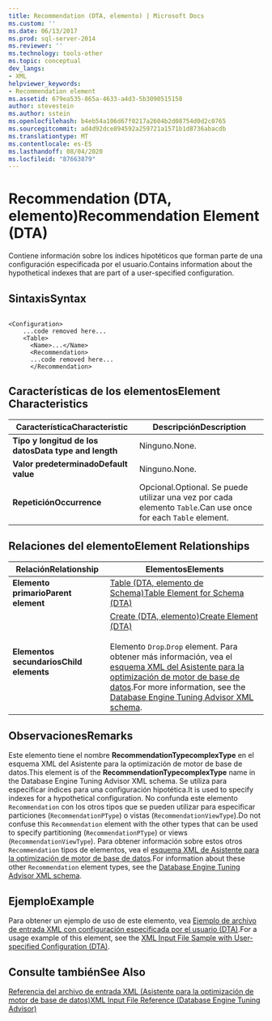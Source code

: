 ```yaml
---
title: Recommendation (DTA, elemento) | Microsoft Docs
ms.custom: ''
ms.date: 06/13/2017
ms.prod: sql-server-2014
ms.reviewer: ''
ms.technology: tools-other
ms.topic: conceptual
dev_langs:
- XML
helpviewer_keywords:
- Recommendation element
ms.assetid: 679ea535-865a-4633-a4d3-5b3090515158
author: stevestein
ms.author: sstein
ms.openlocfilehash: b4eb54a106d67f0217a2604b2d08754d0d2c0765
ms.sourcegitcommit: ad4d92dce894592a259721a1571b1d8736abacdb
ms.translationtype: MT
ms.contentlocale: es-ES
ms.lasthandoff: 08/04/2020
ms.locfileid: "87663879"
---
```

# <a name="recommendation-element-dta"></a><span data-ttu-id="3f534-102">Recommendation (DTA, elemento)</span><span class="sxs-lookup"><span data-stu-id="3f534-102">Recommendation Element (DTA)</span></span>
  <span data-ttu-id="3f534-103">Contiene información sobre los índices hipotéticos que forman parte de una configuración especificada por el usuario.</span><span class="sxs-lookup"><span data-stu-id="3f534-103">Contains information about the hypothetical indexes that are part of a user-specified configuration.</span></span>  
  
## <a name="syntax"></a><span data-ttu-id="3f534-104">Sintaxis</span><span class="sxs-lookup"><span data-stu-id="3f534-104">Syntax</span></span>  
  
```  
  
<Configuration>  
    ...code removed here...  
    <Table>  
      <Name>...</Name>  
      <Recommendation>  
      ...code removed here...  
      </Recommendation>  
```  
  
## <a name="element-characteristics"></a><span data-ttu-id="3f534-105">Características de los elementos</span><span class="sxs-lookup"><span data-stu-id="3f534-105">Element Characteristics</span></span>  
  
|<span data-ttu-id="3f534-106">Característica</span><span class="sxs-lookup"><span data-stu-id="3f534-106">Characteristic</span></span>|<span data-ttu-id="3f534-107">Descripción</span><span class="sxs-lookup"><span data-stu-id="3f534-107">Description</span></span>|  
|--------------------|-----------------|  
|<span data-ttu-id="3f534-108">**Tipo y longitud de los datos**</span><span class="sxs-lookup"><span data-stu-id="3f534-108">**Data type and length**</span></span>|<span data-ttu-id="3f534-109">Ninguno.</span><span class="sxs-lookup"><span data-stu-id="3f534-109">None.</span></span>|  
|<span data-ttu-id="3f534-110">**Valor predeterminado**</span><span class="sxs-lookup"><span data-stu-id="3f534-110">**Default value**</span></span>|<span data-ttu-id="3f534-111">Ninguno.</span><span class="sxs-lookup"><span data-stu-id="3f534-111">None.</span></span>|  
|<span data-ttu-id="3f534-112">**Repetición**</span><span class="sxs-lookup"><span data-stu-id="3f534-112">**Occurrence**</span></span>|<span data-ttu-id="3f534-113">Opcional.</span><span class="sxs-lookup"><span data-stu-id="3f534-113">Optional.</span></span> <span data-ttu-id="3f534-114">Se puede utilizar una vez por cada elemento `Table`.</span><span class="sxs-lookup"><span data-stu-id="3f534-114">Can use once for each `Table` element.</span></span>|  
  
## <a name="element-relationships"></a><span data-ttu-id="3f534-115">Relaciones del elemento</span><span class="sxs-lookup"><span data-stu-id="3f534-115">Element Relationships</span></span>  
  
|<span data-ttu-id="3f534-116">Relación</span><span class="sxs-lookup"><span data-stu-id="3f534-116">Relationship</span></span>|<span data-ttu-id="3f534-117">Elementos</span><span class="sxs-lookup"><span data-stu-id="3f534-117">Elements</span></span>|  
|------------------|--------------|  
|<span data-ttu-id="3f534-118">**Elemento primario**</span><span class="sxs-lookup"><span data-stu-id="3f534-118">**Parent element**</span></span>|[<span data-ttu-id="3f534-119">Table &#40;DTA, elemento de Schema&#41;</span><span class="sxs-lookup"><span data-stu-id="3f534-119">Table Element for Schema &#40;DTA&#41;</span></span>](table-element-for-schema-dta.md)|  
|<span data-ttu-id="3f534-120">**Elementos secundarios**</span><span class="sxs-lookup"><span data-stu-id="3f534-120">**Child elements**</span></span>|[<span data-ttu-id="3f534-121">Create &#40;DTA, elemento&#41;</span><span class="sxs-lookup"><span data-stu-id="3f534-121">Create Element &#40;DTA&#41;</span></span>](create-element-dta.md)<br /><br /> <span data-ttu-id="3f534-122">Elemento `Drop`.</span><span class="sxs-lookup"><span data-stu-id="3f534-122">`Drop` element.</span></span> <span data-ttu-id="3f534-123">Para obtener más información, vea el [esquema XML del Asistente para la optimización de motor de base de datos](https://go.microsoft.com/fwlink/?linkid=43100).</span><span class="sxs-lookup"><span data-stu-id="3f534-123">For more information, see the [Database Engine Tuning Advisor XML schema](https://go.microsoft.com/fwlink/?linkid=43100).</span></span>|  
  
## <a name="remarks"></a><span data-ttu-id="3f534-124">Observaciones</span><span class="sxs-lookup"><span data-stu-id="3f534-124">Remarks</span></span>  
 <span data-ttu-id="3f534-125">Este elemento tiene el nombre **RecommendationTypecomplexType** en el esquema XML del Asistente para la optimización de motor de base de datos.</span><span class="sxs-lookup"><span data-stu-id="3f534-125">This element is of the **RecommendationTypecomplexType** name in the Database Engine Tuning Advisor XML schema.</span></span> <span data-ttu-id="3f534-126">Se utiliza para especificar índices para una configuración hipotética.</span><span class="sxs-lookup"><span data-stu-id="3f534-126">It is used to specify indexes for a hypothetical configuration.</span></span> <span data-ttu-id="3f534-127">No confunda este elemento `Recommendation` con los otros tipos que se pueden utilizar para especificar particiones (`RecommendationPType`) o vistas (`RecommendationViewType`).</span><span class="sxs-lookup"><span data-stu-id="3f534-127">Do not confuse this `Recommendation` element with the other types that can be used to specify partitioning (`RecommendationPType`) or views (`RecommendationViewType`).</span></span> <span data-ttu-id="3f534-128">Para obtener información sobre estos otros `Recommendation` tipos de elementos, vea el [esquema XML de Asistente para la optimización de motor de base de datos](https://go.microsoft.com/fwlink/?linkid=43100).</span><span class="sxs-lookup"><span data-stu-id="3f534-128">For information about these other `Recommendation` element types, see the [Database Engine Tuning Advisor XML schema](https://go.microsoft.com/fwlink/?linkid=43100).</span></span>  
  
## <a name="example"></a><span data-ttu-id="3f534-129">Ejemplo</span><span class="sxs-lookup"><span data-stu-id="3f534-129">Example</span></span>  
 <span data-ttu-id="3f534-130">Para obtener un ejemplo de uso de este elemento, vea [Ejemplo de archivo de entrada XML con configuración especificada por el usuario &#40;DTA&#41;](xml-input-file-sample-with-user-specified-configuration-dta.md).</span><span class="sxs-lookup"><span data-stu-id="3f534-130">For a usage example of this element, see the [XML Input File Sample with User-specified Configuration &#40;DTA&#41;](xml-input-file-sample-with-user-specified-configuration-dta.md).</span></span>  
  
## <a name="see-also"></a><span data-ttu-id="3f534-131">Consulte también</span><span class="sxs-lookup"><span data-stu-id="3f534-131">See Also</span></span>  
 [<span data-ttu-id="3f534-132">Referencia del archivo de entrada XML &#40;Asistente para la optimización de motor de base de datos&#41;</span><span class="sxs-lookup"><span data-stu-id="3f534-132">XML Input File Reference &#40;Database Engine Tuning Advisor&#41;</span></span>](xml-input-file-reference-database-engine-tuning-advisor.md)  
  
  
